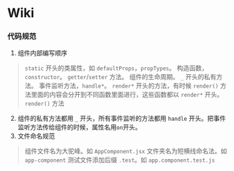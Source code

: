 # Wiki

### 代码规范

1. 组件内部编写顺序
> `static` 开头的类属性，如 `defaultProps`，`propTypes`。
> 构造函数，`constructor`。
> `getter`/`setter` 方法。
> 组件的生命周期。
> `_` 开头的私有方法。
> 事件监听方法，`handle*`。
> `render*` 开头的方法，有时候 `render()` 方法里面的内容会分开到不同函数里面进行，这些函数都以 `render*` 开头。
> `render()` 方法
  
2. 组件的私有方法都用 `_` 开头，所有事件监听的方法都用 `handle` 开头。把事件监听方法传给组件的时候，属性名用`on`开头。
3. 文件命名规范
> 组件文件名为大驼峰。如 `AppComponent.jsx`
> 文件夹名为短横线命名法。如 `app-component`
> 测试文件添加后缀 `.test`。如 `app.component.test.js`

  
  